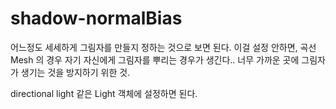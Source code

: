 # shadow-normalBias

어느정도 세세하게 그림자를 만들지 정하는 것으로 보면 된다. 이걸 설정 안하면, 곡선 Mesh 의 경우 자기 자신에게 그림자를 뿌리는 경우가 생긴다.. 너무 가까운 곳에 그림자가 생기는 것을 방지하기 위한 것.

directional light 같은 Light 객체에 설정하면 된다.
